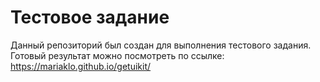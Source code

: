# Тестовое задание
Данный репозиторий был создан для выполнения тестового задания.<br>
Готовый результат можно посмотреть по ссылке: https://mariaklo.github.io/getuikit/